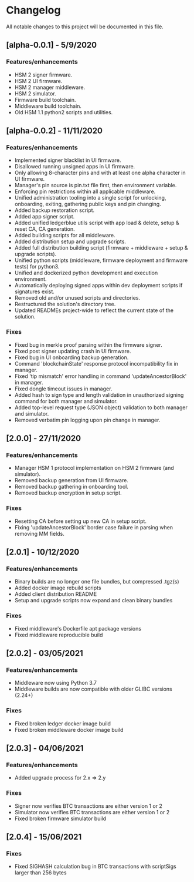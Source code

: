 # Changelog
All notable changes to this project will be documented in this file.

## [alpha-0.0.1] - 5/9/2020

### Features/enhancements

- HSM 2 signer firmware.
- HSM 2 UI firmware.
- HSM 2 manager middleware.
- HSM 2 simulator.
- Firmware build toolchain.
- Middleware build toolchain.
- Old HSM 1.1 python2 scripts and utilities.

## [alpha-0.0.2] - 11/11/2020

### Features/enhancements

- Implemented signer blacklist in UI firmware.
- Disallowed running unsigned apps in UI firmware.
- Only allowing 8-character pins and with at least one alpha character in UI firmware.
- Manager's pin source is pin.txt file first, then environment variable.
- Enforcing pin restrictions within all applicable middleware.
- Unified administration tooling into a single script for unlocking, onboarding, exiting, gathering public keys and pin changing.
- Added backup restoration script.
- Added app signer script.
- Added unified ledgerblue utils script with app load & delete, setup & reset CA, CA generation.
- Added building scripts for all middleware.
- Added distribution setup and upgrade scripts.
- Added full distribution building script (firmware + middleware + setup & upgrade scripts).
- Unified python scripts (middleware, firmware deployment and firmware tests) for python3. 
- Unified and dockerized python development and execution environment.
- Automatically deploying signed apps within dev deployment scripts if signatures exist.
- Removed old and/or unused scripts and directories.
- Restructured the solution's directory tree.
- Updated READMEs project-wide to reflect the current state of the solution.

### Fixes

- Fixed bug in merkle proof parsing within the firmware signer.
- Fixed post signer updating crash in UI firmware.
- Fixed bug in UI onboarding backup generation.
- Command 'blockchainState' response protocol incompatibility fix in manager.
- Fixed 'tip mismatch' error handling in command 'updateAncestorBlock' in manager.
- Fixed dongle timeout issues in manager.
- Added hash to sign type and length validation in unauthorized signing command for both manager and simulator.
- Added top-level request type (JSON object) validation to both manager and simulator.
- Removed verbatim pin logging upon pin change in manager.

## [2.0.0] - 27/11/2020

### Features/enhancements

- Manager HSM 1 protocol implementation on HSM 2 firmware (and simulator).
- Removed backup generation from UI firmware.
- Removed backup gathering in onboarding tool.
- Removed backup encryption in setup script.

### Fixes

- Resetting CA before setting up new CA in setup script.
- Fixing 'updateAncestorBlock' border case failure in parsing when removing MM fields.

## [2.0.1] - 10/12/2020

### Features/enhancements

- Binary builds are no longer one file bundles, but compressed .tgz(s)
- Added docker image rebuild scripts
- Added client distribution README
- Setup and upgrade scripts now expand and clean binary bundles

### Fixes

- Fixed middleware's Dockerfile apt package versions
- Fixed middleware reproducible build

## [2.0.2] - 03/05/2021

### Features/enhancements

- Middleware now using Python 3.7
- Middleware builds are now compatible with older GLIBC versions (2.24+)

### Fixes

- Fixed broken ledger docker image build
- Fixed broken middleware docker image build

## [2.0.3] - 04/06/2021

### Features/enhancements

- Added upgrade process for 2.x => 2.y

### Fixes

- Signer now verifies BTC transactions are either version 1 or 2
- Simulator now verifies BTC transactions are either version 1 or 2
- Fixed broken firmware simulator build

## [2.0.4] - 15/06/2021

### Fixes

- Fixed SIGHASH calculation bug in BTC transactions with scriptSigs larger than 256 bytes
